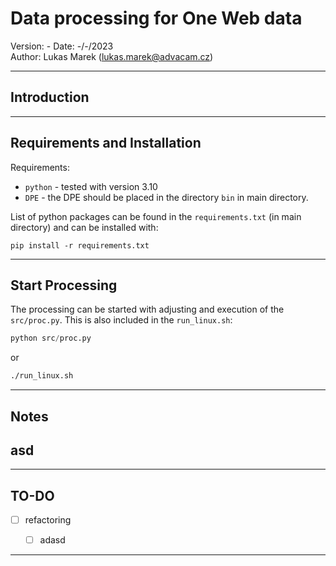 Data processing for One Web data
===============================================================
Version:            -
Date:               -/-/2023  
Author:             Lukas Marek (lukas.marek@advacam.cz)  

-------------------------------------------------------------------------------
Introduction
-------------------------------------------------------------------------------




-------------------------------------------------------------------------------
Requirements and Installation
-------------------------------------------------------------------------------

Requirements:
 - `python` - tested with version 3.10
 - `DPE` - the DPE should be placed in the directory `bin` in main directory.
 
List of python packages can be found in the `requirements.txt` (in main directory) 
and can be installed with:
```
pip install -r requirements.txt
``` 

-------------------------------------------------------------------------------
Start Processing
-------------------------------------------------------------------------------


The processing can be started with adjusting and execution of the `src/proc.py`.
This is also included in the `run_linux.sh`:

```py
python src/proc.py
```
or

```sh
./run_linux.sh
```

-------------------------------------------------------------------------------
Notes
-------------------------------------------------------------------------------

##  asd

-------------------------------------------------------------------------------
TO-DO
-------------------------------------------------------------------------------

 - [ ] refactoring
    - [ ] adasd


-------------------------------------------------------------------------------